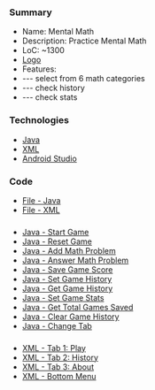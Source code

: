 ### Summary
- Name: Mental Math
- Description: Practice Mental Math
- LoC: ~1300
- [Logo](https://github.com/Sinc0/AndroidMentalMath/blob/master/app/src/main/res/mipmap-xxxhdpi/ic_launcher.png)
- Features:
- \--- select from 6 math categories
- \--- check history
- \--- check stats

### Technologies
- [Java](https://www.java.com/en)
- [XML](https://en.wikipedia.org/wiki/XML)
- [Android Studio](https://developer.android.com/studio)

### Code
- [File - Java](https://github.com/Sinc0/AndroidMentalMath/blob/master/app/src/main/java/android/mental/math/MainActivity.java)
- [File - XML](https://github.com/Sinc0/AndroidMentalMath/blob/master/app/src/main/res/layout/activity_main.xml)
###
- [Java - Start Game](https://github.com/Sinc0/AndroidMentalMath/blob/master/app/src/main/java/android/mental/math/MainActivity.java#L183-L227)
- [Java - Reset Game](https://github.com/Sinc0/AndroidMentalMath/blob/master/app/src/main/java/android/mental/math/MainActivity.java#L142-L180)
- [Java - Add Math Problem](https://github.com/Sinc0/AndroidMentalMath/blob/master/app/src/main/java/android/mental/math/MainActivity.java#L230-L502)
- [Java - Answer Math Problem](https://github.com/Sinc0/AndroidMentalMath/blob/master/app/src/main/java/android/mental/math/MainActivity.java#L505-L544)
- [Java - Save Game Score](https://github.com/Sinc0/AndroidMentalMath/blob/master/app/src/main/java/android/mental/math/MainActivity.java#L564-L616)
- [Java - Set Game History](https://github.com/Sinc0/AndroidMentalMath/blob/master/app/src/main/java/android/mental/math/MainActivity.java#L660-L667)
- [Java - Get Game History](https://github.com/Sinc0/AndroidMentalMath/blob/master/app/src/main/java/android/mental/math/MainActivity.java#L619-L657)
- [Java - Set Game Stats](https://github.com/Sinc0/AndroidMentalMath/blob/master/app/src/main/java/android/mental/math/MainActivity.java#L681-L746)
- [Java - Get Total Games Saved](https://github.com/Sinc0/AndroidMentalMath/blob/master/app/src/main/java/android/mental/math/MainActivity.java#L670-L678)
- [Java - Clear Game History](https://github.com/Sinc0/AndroidMentalMath/blob/master/app/src/main/java/android/mental/math/MainActivity.java#L749-L767)
- [Java - Change Tab](https://github.com/Sinc0/AndroidMentalMath/blob/master/app/src/main/java/android/mental/math/MainActivity.java#L547-L561)
###
- [XML - Tab 1: Play](https://github.com/Sinc0/AndroidMentalMath/blob/master/app/src/main/res/layout/activity_main.xml#L14-L322)
- [XML - Tab 2: History](https://github.com/Sinc0/AndroidMentalMath/blob/master/app/src/main/res/layout/activity_main.xml#L324-L427)
- [XML - Tab 3: About](https://github.com/Sinc0/AndroidMentalMath/blob/master/app/src/main/res/layout/activity_main.xml#L429-L534)
- [XML - Bottom Menu](https://github.com/Sinc0/AndroidMentalMath/blob/master/app/src/main/res/layout/activity_main.xml#L536-L593)
